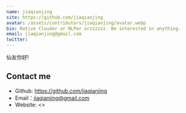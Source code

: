 ```yaml
---
name: jiaqianjing
site: https://github.com/jiaqianjing
avatar: /assets/contributors/jiaqianjing/avatar.webp
bio: Native Clouder or NLPer orzzzzzz. Be interested in anything.
email: jiaqianjing@gmail.com
twitter: 
---
```


仙友你好!

## Contact me

- Github: <https://github.com/jiaqianjing>
- Email：<jiaqianjing@gmail.com>
- Website: <>
